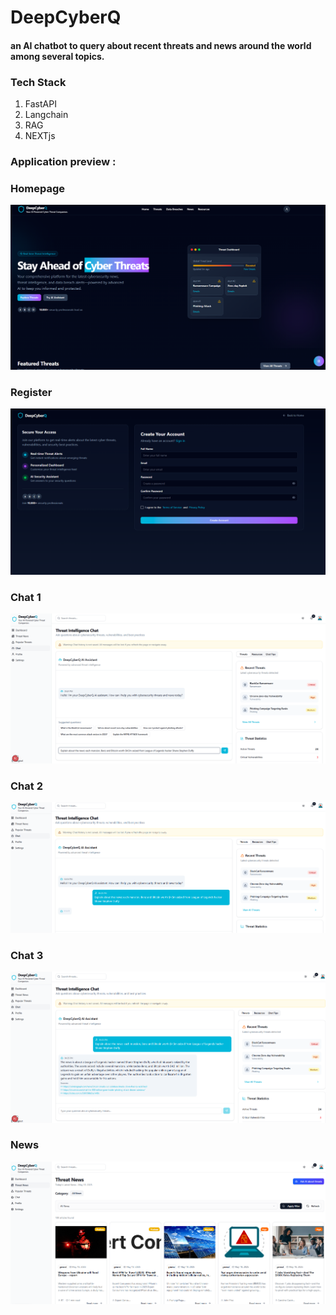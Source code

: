 # DeepCyberQ
#### an AI chatbot to query about recent threats and news around the world among several topics.

### Tech Stack 
1. FastAPI
2. Langchain
3. RAG
4. NEXTjs


### Application preview : 

### Homepage
![Homepage](/images/homepage.png)

### Register
![Register](/images/register.png)

### Chat 1
![Chat 1](/images/chat1.png)

### Chat 2
![Chat 2](/images/chat2.png)

### Chat 3
![Chat 3](/images/chat3.png)


### News
![News](/images/news.png)
